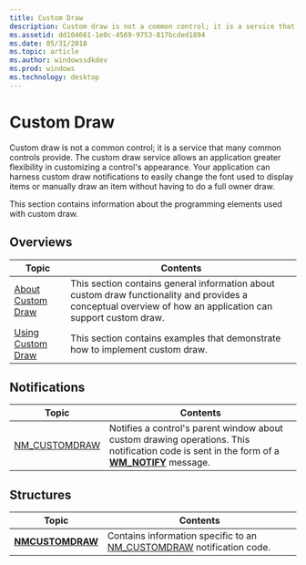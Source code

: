 ```yaml
---
title: Custom Draw
description: Custom draw is not a common control; it is a service that many common controls provide.
ms.assetid: dd104661-1e0c-4569-9753-817bcded1894
ms.date: 05/31/2018
ms.topic: article
ms.author: windowssdkdev
ms.prod: windows
ms.technology: desktop
---
```


# Custom Draw

Custom draw is not a common control; it is a service that many common controls provide. The custom draw service allows an application greater flexibility in customizing a control's appearance. Your application can harness custom draw notifications to easily change the font used to display items or manually draw an item without having to do a full owner draw.

This section contains information about the programming elements used with custom draw.

## Overviews



| Topic                                      | Contents                                                                                                                                                               |
|--------------------------------------------|------------------------------------------------------------------------------------------------------------------------------------------------------------------------|
| [About Custom Draw](about-custom-draw.md) | This section contains general information about custom draw functionality and provides a conceptual overview of how an application can support custom draw.<br/> |
| [Using Custom Draw](using-custom-draw.md) | This section contains examples that demonstrate how to implement custom draw. <br/>                                                                              |



 

## Notifications



| Topic                               | Contents                                                                                                                                                                 |
|-------------------------------------|--------------------------------------------------------------------------------------------------------------------------------------------------------------------------|
| [NM\_CUSTOMDRAW](nm-customdraw.md) | Notifies a control's parent window about custom drawing operations. This notification code is sent in the form of a [**WM\_NOTIFY**](wm-notify.md) message. <br/> |



 

## Structures



| Topic                                | Contents                                                                                              |
|--------------------------------------|-------------------------------------------------------------------------------------------------------|
| [**NMCUSTOMDRAW**](/windows/win32/Commctrl/ns-commctrl-tagnmcustomdrawinfo?branch=master) | Contains information specific to an [NM\_CUSTOMDRAW](nm-customdraw.md) notification code.<br/> |



 

 

 






